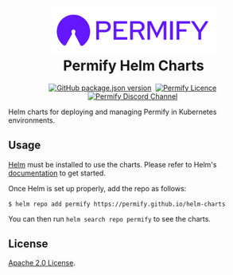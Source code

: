 <h1 align="center">
    <img src="https://raw.githubusercontent.com/Permify/permify/master/assets/permify-logo.svg" alt="Permify logo" width="336px" /><br />
    Permify Helm Charts

</h1>

<p align="center">
    <a href="https://artifacthub.io/packages/search?repo=permify" target="_blank"><img src="https://img.shields.io/endpoint?url=https://artifacthub.io/badge/repository/permify&style=for-the-badge" alt="GitHub package.json version" /></a>&nbsp;
    <a href="https://github.com/Permify/permify" target="_blank"><img src="https://img.shields.io/github/license/Permify/helm-charts?style=for-the-badge" alt="Permify Licence" /></a>&nbsp;
    <a href="https://discord.gg/MJbUjwskdH" target="_blank"><img src="https://img.shields.io/discord/950799928047833088?style=for-the-badge&logo=discord&label=DISCORD" alt="Permify Discord Channel" /></a>&nbsp;
</p>

Helm charts for deploying and managing Permify in Kubernetes environments.

## Usage

[Helm](https://helm.sh) must be installed to use the charts.
Please refer to Helm's [documentation](https://helm.sh/docs/) to get started.

Once Helm is set up properly, add the repo as follows:

```console
$ helm repo add permify https://permify.github.io/helm-charts
```

You can then run `helm search repo permify` to see the charts.

## License

[Apache 2.0 License](./LICENSE).
